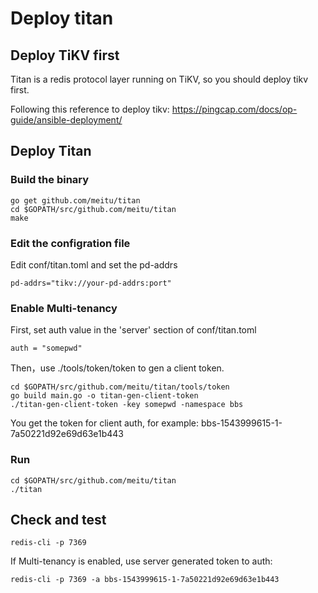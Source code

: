 # Deploy titan

## Deploy TiKV first

Titan is a redis protocol layer running on TiKV, so you should deploy tikv first.

Following this reference to deploy tikv: https://pingcap.com/docs/op-guide/ansible-deployment/


## Deploy Titan

### Build the binary

```
go get github.com/meitu/titan
cd $GOPATH/src/github.com/meitu/titan
make 
```

### Edit the configration file

Edit conf/titan.toml and set the pd-addrs

```
pd-addrs="tikv://your-pd-addrs:port"
```

### Enable Multi-tenancy
First, set auth value in the 'server' section of conf/titan.toml

```
auth = "somepwd"
```

Then，use ./tools/token/token to gen a client token.

```
cd $GOPATH/src/github.com/meitu/titan/tools/token
go build main.go -o titan-gen-client-token
./titan-gen-client-token -key somepwd -namespace bbs
```

You get the token for client auth, for example: bbs-1543999615-1-7a50221d92e69d63e1b443

### Run

```
cd $GOPATH/src/github.com/meitu/titan
./titan
```

## Check and test

```
redis-cli -p 7369
```

If Multi-tenancy is enabled, use server generated token to auth:

```
redis-cli -p 7369 -a bbs-1543999615-1-7a50221d92e69d63e1b443
```


